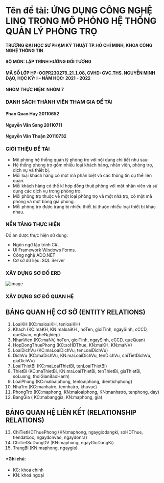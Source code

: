 # Tên đề tài: ỨNG DỤNG CÔNG NGHỆ LINQ TRONG MÔ PHỎNG HỆ THỐNG QUẢN LÝ PHÒNG TRỌ
#### TRƯỜNG ĐẠI HỌC SƯ PHẠM KỸ THUẬT TP.HỒ CHÍ MINH, KHOA CÔNG NGHỆ THÔNG TIN
#### BỘ MÔN: LẬP TRÌNH HƯỚNG ĐỐI TƯỢNG
#### MÃ SỐ LỚP HP: OOPR230279_21_1_08, GVHD: GVC.THS. NGUYỄN MINH ĐẠO, HỌC KỲ: I – NĂM HỌC: 2021 - 2022
#### NHÓM THỰC HIỆN: NHÓM 7
### DANH SÁCH THÀNH VIÊN THAM GIA ĐỀ TÀI
#### Phan Quan Huy	20110652
#### Nguyễn Văn Sang  20110711
#### Nguyễn Văn Thuận	20110732
### GIỚI THIỆU ĐỀ TÀI
- Mô phỏng hệ thống quản lý phòng trọ với nội dung chi tiết như sau:
- Hệ thống phòng trọ gồm nhiều loại khách hàng, nhân viên, phòng trọ, dịch vụ và thiết bị.
- Mỗi loại khách hàng có một mã phân biệt và các thông tin cụ thể liên quan.
- Mỗi khách hàng có thể kí hợp đồng thuê phòng với một nhân viên và sử dụng các dịch vụ trong phòng trọ.
- Mỗi phòng trọ thuộc về một loại phòng trọ và một nhà trọ, có một mã phòng và một bảng giá phòng.
- Mỗi phòng trọ được trang bị nhiều thiết bị thuộc nhiều loại thiết bị khác nhau.
### NỀN TẢNG THỰC HIỆN
Đồ án được thực hiện sử dụng:
-	Ngôn ngữ lập trình C#.
-	UI Framework Windows Forms.
-	Công nghệ ADO.NET
-	Cơ sở dữ liệu: SQL Server
### XÂY DỰNG SƠ ĐỒ ERD
![image](https://github.com/Nguyenvsang/OOP_QuanLyPhongTro_C_Sharp/assets/80632518/bedf83a8-bf0d-4c79-8d20-4ae8acb203fb)
### XÂY DỰNG SƠ ĐỒ QUAN HỆ
## BẢNG QUAN HỆ CƠ SỞ (ENTITY RELATIONS)
1.	LoaiKH (KC:maloaiKH, tenloaiKH)
2.	Khach (KC:maKH, KN:maloaiKH , hoTen, gioiTinh, ngaySinh, cCCD, 
queQuan, ngheNghiep)
3.	NhanVien (KC:maNV, hoTen, gioiTinh, ngaySinh, cCCD, queQuan)
4.	HopDongThuePhong (KC:soHDThue, KN:maKH, KN:maNV)
5.	LoaiDichVu (KC:maLoaiDichVu, tenLoaiDichVu)
6.	DichVu (KC:maDichVu, KN:maLoaiDichVu, tenDichVu, chiTietDichVu, giaDichVu)
7.	LoaiThietBi (KC:maLoaiThietBi, tenLoaiThietBi)
8.	ThietBi (KC:maThietBi, KN:maLoaiThietBi, tenThietBi, giaThietBi, soLuong, thoiGianBaoHanh)
9.	LoaiPhong (KC:maloaiphong, tenloaiphong, dientichphong)
10.	NhaTro (KC:manhatro, tennhatro, khuvuc)
11.	PhongTro (KC:maphong, KN:maloaiphong, KN:manhatro, tenphong, day)
12.	BangGia ( KC:mabanggia, KN:maphong, gia)
## BẢNG QUAN HỆ LIÊN KẾT (RELATIONSHIP RELATIONS)
13.	ChiTietHDThuePhong (KN:maphong, ngaygiodangki, soHDThue, tiendatcoc, ngaydonvao, ngaydonra)
14.	ChiTietSuDungDV (KN:maphong, ngayGioDangKi)
15.	TrangBi (KN:maphong, ngaygio)
#### *Ghi chú: 
- KC: khoá chính
- KN: khoá ngoại

